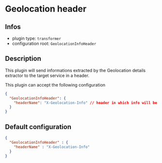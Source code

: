 
# Geolocation header

## Infos

* plugin type: `transformer`
* configuration root: `GeolocationInfoHeader`

## Description

This plugin will send informations extracted by the Geolocation details extractor to the target service in a header.

This plugin can accept the following configuration

```json
{
  "GeolocationInfoHeader": {
    "headerName": "X-Geolocation-Info" // header in which info will be sent
  }
}
```



## Default configuration

```json
{
  "GeolocationInfoHeader" : {
    "headerName" : "X-Geolocation-Info"
  }
}
```




